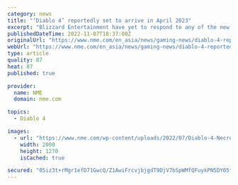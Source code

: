 ```yaml
---
category: news
title: "‘Diablo 4’ reportedly set to arrive in April 2023"
excerpt: "Blizzard Entertainment have yet to respond to any of the new reports. Diablo 4. Credit: Blizzard Entertainment. Back in September, Blizzard Entertainment announced that it will “soon” be hosting a ..."
publishedDateTime: 2022-11-07T18:37:00Z
originalUrl: "https://www.nme.com/en_asia/news/gaming-news/diablo-4-reportedly-set-to-arrive-in-april-2023-3344601"
webUrl: "https://www.nme.com/en_asia/news/gaming-news/diablo-4-reportedly-set-to-arrive-in-april-2023-3344601"
type: article
quality: 87
heat: 87
published: true

provider:
  name: NME
  domain: nme.com

topics:
  - Diablo 4

images:
  - url: "https://www.nme.com/wp-content/uploads/2022/07/Diablo-4-Necromancer-beta-2000x1270-1.jpg"
    width: 2000
    height: 1270
    isCached: true

secured: "05iz3t+rMgr1efD71GwcQ/Z1AwiFrcvjbjgdT9DjV7bSpWMfQFuykPN5DY05fRm9da0SyWpHBoH2GYBqUudd9WLbKrUzI52hhooBhrow2mCKxFgH764WfSijpiUvrxo1CMIrdt9QcdBydGqlDKXgzrO0Rs2PJa8k6TYJy23hUIluxcdFUyaV/ytNuEntr6zeZJ8j71rg0WG+ZJIaIA8k9mKacy2YpmrITp3PbePTu7tGd/2Z49Qb3iiqegLSbszZ1ietYtxfI7VKIST5PNY88oHdg5Uh/e7K6nPTfau2ROSTS+9qjmmBgvop2WVy8r4tv931URnvQ+xCsANtrMMJWC6YX+STOwn0LWiCZGvo8r8=;8xFXSyzwozQdHt9BAXj+Tw=="
---
```



